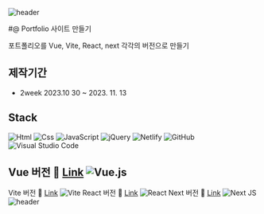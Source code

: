 ![header](https://capsule-render.vercel.app/api?type=slice&color=gradient&height=160&section=header&text=MyeongHun%20%20&fontAlign=50&fontAlignY=70&fontSize=90&fontColor=000000)

#@ Portfolio 사이트 만들기

포트폴리오를 Vue, Vite, React, next 각각의 버전으로 만들기

## 제작기간
- 2week 2023.10 30 ~ 2023. 11. 13

## Stack
<img alt="Html" src ="https://img.shields.io/badge/HTML5-E34F26.svg?&style=for-the-badge&logo=HTML5&logoColor=white"/> <img alt="Css" src ="https://img.shields.io/badge/CSS3-1572B6.svg?&style=for-the-badge&logo=CSS3&logoColor=white"/> <img alt="JavaScript" src ="https://img.shields.io/badge/JavaScriipt-F7DF1E.svg?&style=for-the-badge&logo=JavaScript&logoColor=black"/> ![jQuery](https://img.shields.io/badge/jquery-%230769AD.svg?style=for-the-badge&logo=jquery&logoColor=white) ![Netlify](https://img.shields.io/badge/netlify-%23000000.svg?style=for-the-badge&logo=netlify&logoColor=#00C7B7) ![GitHub](https://img.shields.io/badge/github-%23121011.svg?style=for-the-badge&logo=github&logoColor=white) ![Visual Studio Code](https://img.shields.io/badge/Visual%20Studio%20Code-0078d7.svg?style=for-the-badge&logo=visual-studio-code&logoColor=white)
## Vue 버전 🍒 [Link](https://github.com/audgns722/vite-project2023.git) ![Vue.js](https://img.shields.io/badge/vuejs-%2335495e.svg?style=for-the-badge&logo=vuedotjs&logoColor=%234FC08D)
Vite 버전 💎 [Link](https://github.com/audgns722/vite-project2023.git) ![Vite](https://img.shields.io/badge/vite-%23646CFF.svg?style=for-the-badge&logo=vite&logoColor=white)
React 버전 💚 [Link](https://hoons-react-project-aaa3b.web.app/) ![React](https://img.shields.io/badge/react-%2320232a.svg?style=for-the-badge&logo=react&logoColor=%2361DAFB)
Next 버전 🏅 [Link](https://next-project02.vercel.app/) ![Next JS](https://img.shields.io/badge/Next-black?style=for-the-badge&logo=next.js&logoColor=white)
![header](https://capsule-render.vercel.app/api?type=wave&color=auto&height=200&section=header&text=Thank%20you&fontSize=90)

